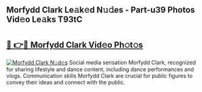 ## Morfydd Clark Le𝚊k𝚎d N𝚞𝚍es - Part-u39 Photos Vid𝚎o Le𝚊ks T93tC

# <h2><a href="http://fberal.evod.top/?m=Morfydd+Clark">🔗 👉🔴 Morfydd Clark Vid𝚎o Ph𝚘t𝚘s</a></h2>

[![Morfydd Clark N𝚞d𝚎s](https://i.imgur.com/8V9OHl7.gif)](http://fberal.evod.top/?m=Morfydd+Clark)
Social media sensation Morfydd Clark, recognized for sharing lifestyle and dance content, including dance performances and vlogs. Communication skills Morfydd Clark are crucial for public figures to convey their ideas and connect with the public. 
